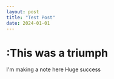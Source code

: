 ```yaml
---
layout: post
title: "Test Post"
date: 2024-01-01
---
```



# :This was a triumph 

I'm making a note here
Huge success
